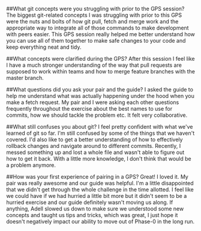 ##What git concepts were you struggling with prior to the GPS session?
The biggest git-related concepts I was struggling with prior to this GPS were the nuts and bolts of how git pull, fetch and merge work and the appropriate way to integrate all of those commands to make development with peers easier. This GPS session really helped me better understand how you can use all of them together to make safe changes to your code and keep everything neat and tidy.

##What concepts were clarified during the GPS?
After this session I feel like I have a much stronger understanding of the way that pull requests are supposed to work within teams and how to merge feature branches with the master branch.


##What questions did you ask your pair and the guide?
I asked the guide to help me understand what was actually happening under the hood when you make a fetch request. My pair and I were asking each other questions frequently throughout the exercise about the best names to use for commits, how we should tackle the problem etc. It felt very collaborative.

##What still confuses you about git?
I feel pretty confident with what we've learned of git so far. I'm still confused by some of the things that we haven't covered. I'd also like to get a better understanding of how to effectively rollback changes and navigate around to different commits. Recently, I messed something up and lost a whole file and wasn't able to figure out how to get it back. With a little more knowledge, I don't think that would be a problem anymore.

##How was your first experience of pairing in a GPS?
Great! I loved it. My pair was really awesome and our guide was helpful. I'm a little disappointed that we didn't get through the whole challenge in the time allotted. I feel like we could have if we had hurried a little bit more but it didn't seem to be a hurried exercise and our guide definitely wasn't moving us along. If anything, Adell slowed us down to make sure we understood some new concepts and taught us tips and tricks, which was great, I just hope it doesn't negatively impact our ability to move out of Phase-0 in the long run.
